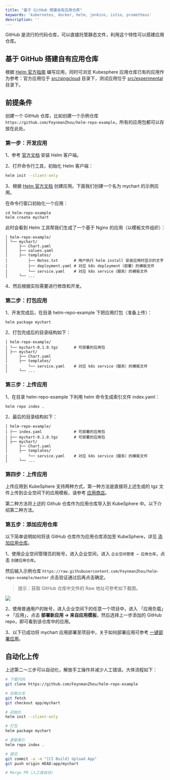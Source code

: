 ```yaml
---
title: "基于 GitHub 搭建自有应用仓库"
keywords: 'kubernetes, docker, helm, jenkins, istio, prometheus'
description: ''
---
```


GitHub 是流行的代码仓库，可以直接托管静态文件，利用这个特性可以搭建应用仓库。

## 基于 GitHub 搭建自有应用仓库

根据 [Helm 官方指南](https://helm.sh/docs/developing_charts/) 编写应用，同时可浏览 Kubesphere 应用仓库已有的应用作为参考：官方应用位于 [src/qingcloud](https://github.com/kubesphere/helm-charts/tree/master/src/qingcloud) 目录下，测试应用位于 [src/experimental](https://github.com/kubesphere/helm-charts/tree/master/src/experimental) 目录下。

## 前提条件

创建一个 GitHub 仓库，比如创建一个示例仓库 `https://github.com/FeynmanZhou/helm-repo-example`，所有的应用包都可以存放在此处。

### 第一步：开发应用

1、参考 [官方文档](https://helm.sh/docs/using_helm/#installing-the-helm-client) 安装 Helm 客户端。


2、打开命令行工具，初始化 Helm 客户端：

  ```bash
  helm init --client-only
  ```

3、根据 [Helm 官方文档](https://helm.sh/docs/chart_template_guide/#a-starter-chart) 创建应用。下面我们创建一个名为 mychart 的示例应用。

  在命令行窗口初始化一个应用：

  ```
  cd helm-repo-example
  helm create mychart
  ```

  此时会看到 Helm 工具帮我们生成了一个基于 Nginx 的应用（以模板文件组织）：

  ```
  │ helm-repo-example/
  │ └── mychart/
  │     ├── Chart.yaml
  │     ├── values.yaml
  │     ├── templates/
  │         ├── Notes.txt       # 用户执行 helm install 安装应用时显示的文字
  │         ├── deployment.yaml # 对应 k8s deployment（部署）的模板文件
  │         └── service.yaml    # 对应 k8s service（服务）的模板文件
  │     └── ...
  ```

4、然后根据实际需要进行修改和开发。

### 第二步：打包应用

1、开发完成后，在目录 helm-repo-example 下把应用打包（准备上传）：

```
helm package mychart
```

2、打包完成后的目录结构如下：

```
│ helm-repo-example/
│ └── mychart-0.1.0.tgz       # 可部署的应用包
│ ├── mychart/
│     ├── Chart.yaml
│     ├── templates/
│         └── service.yaml    # 对应 k8s service（服务）的模板文件
│     └── ...
```

### 第三步：上传应用

1、在目录 helm-repo-example 下利用 helm 命令生成索引文件 index.yaml：

```
helm repo index .
```

2、最后的目录结构如下：

```
│ helm-repo-example/
│ ├── index.yaml              # 可部署的应用包
│ ├── mychart-0.1.0.tgz       # 可部署的应用包
│ ├── mychart/
│     ├── Chart.yaml
│     ├── templates/
│         └── service.yaml    # 对应 k8s service（服务）的模板文件
│     └── ...
```

### 第四步：上传应用

上传应用到 KubeSphere 支持两种方式，第一种方法是直接将上述生成的 tgz 文件上传到企业空间下的应用模板，请参考 [应用商店](../../quick-start/app-store)。

第二种方法将上述的 Github 仓库作为应用仓库导入到 KubeSphere 中。以下介绍第二种方法。

### 第五步：添加应用仓库

以下简单说明如何将该 GitHub 仓库作为应用仓库添加至 KubeSphere，详见 [添加应用仓库](../app-repo)。

1、使用企业空间管理员的账号，进入企业空间，进入 `企业空间管理 → 应用仓库`，点击 `创建应用仓库`。

然后输入示例仓库 `https://raw.githubusercontent.com/FeynmanZhou/helm-repo-example/master` 点击验证通过后再点击确定。


> 提示：获取 GitHub 仓库中文件的 Raw 地址可参考如下截图。

![](https://pek3b.qingstor.com/kubesphere-docs/png/20190910004851.png)

2、使用普通用户的账号，进入企业空间下的任意一个项目中，进入 「应用负载」 → 「应用」，点击 **部署新应用 → 来自应用模板**，然后选择上一步添加的 GitHub repo，即可看到该仓库中的应用。


3、以下已成功将 mychart 应用部署至项目中，关于如何部署应用可参考 [一键部署应用](../../quick-start/one-click-deploy)。


## 自动化上传

上述第二〜三步可以自动化，解放手工操作并减少人工错误。大体流程如下：

```bash
# 下载代码
git clone https://github.com/FeynmanZhou/helm-repo-example

# 拉取分支
git fetch
git checkout app/mychart

# 初始化
helm init --client-only

# 打包
helm package mychart

# 更新索引
helm repo index .

# 提交
git commit -a -m "[CI Build] Upload App"
git push origin HEAD:app/mychart

# Merge PR（人工或自动）
```

